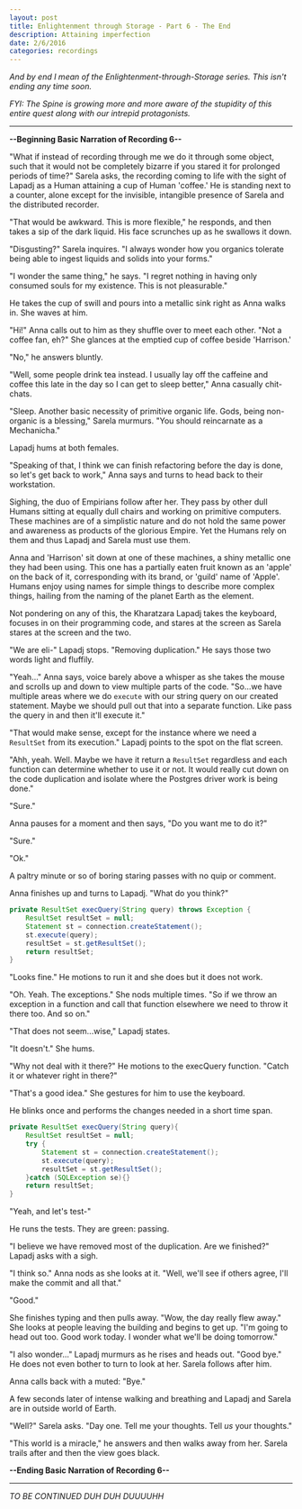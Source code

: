```yaml
---
layout: post
title: Enlightenment through Storage - Part 6 - The End
description: Attaining imperfection
date: 2/6/2016
categories: recordings
---
```


*And by end I mean of the Enlightenment-through-Storage series. This isn't ending any time soon.*

*FYI: The Spine is growing more and more aware of the stupidity of this entire quest along with our intrepid protagonists.*

---

**--Beginning Basic Narration of Recording 6--**

"What if instead of recording through me we do it through some object, such that it would not be completely bizarre if you stared it for prolonged periods of time?" Sarela asks, the recording coming to life with the sight of Lapadj as a Human attaining a cup of Human 'coffee.' He is standing next to a counter, alone except for the invisible, intangible presence of Sarela and the distributed recorder.

"That would be awkward. This is more flexible," he responds, and then takes a sip of the dark liquid. His face scrunches up as he swallows it down.

"Disgusting?" Sarela inquires. "I always wonder how you organics tolerate being able to ingest liquids and solids into your forms."

"I wonder the same thing," he says. "I regret nothing in having only consumed souls for my existence. This is not pleasurable."

He takes the cup of swill and pours into a metallic sink right as Anna walks in. She waves at him.

"Hi!" Anna calls out to him as they shuffle over to meet each other. "Not a coffee fan, eh?" She glances at the emptied cup of coffee beside 'Harrison.'

"No," he answers bluntly.

"Well, some people drink tea instead. I usually lay off the caffeine and coffee this late in the day so I can get to sleep better," Anna casually chit-chats.

"Sleep. Another basic necessity of primitive organic life. Gods, being non-organic is a blessing," Sarela murmurs. "You should reincarnate as a Mechanicha."

Lapadj hums at both females.

"Speaking of that, I think we can finish refactoring before the day is done, so let's get back to work," Anna says and turns to head back to their workstation.

Sighing, the duo of Empirians follow after her. They pass by other dull Humans sitting at equally dull chairs and working on primitive computers. These machines are of a simplistic nature and do not hold the same power and awareness as products of the glorious Empire. Yet the Humans rely on them and thus Lapadj and Sarela must use them.

Anna and 'Harrison' sit down at one of these machines, a shiny metallic one they had been using. This one has a partially eaten fruit known as an 'apple' on the back of it, corresponding with its brand, or 'guild' name of 'Apple'. Humans enjoy using names for simple things to describe more complex things, hailing from the naming of the planet Earth as the element.

Not pondering on any of this, the Kharatzara Lapadj takes the keyboard, focuses in on their programming code, and stares at the screen as Sarela stares at the screen and the two.

"We are eli-" Lapadj stops. "Removing duplication." He says those two words light and fluffily.

"Yeah..." Anna says, voice barely above a whisper as she takes the mouse and scrolls up and down to view multiple parts of the code. "So...we have multiple areas where we do `execute` with our string query on our created statement. Maybe we should pull out that into a separate function. Like pass the query in and then it'll execute it."

"That would make sense, except for the instance where we need a `ResultSet` from its execution." Lapadj points to the spot on the flat screen.

"Ahh, yeah. Well. Maybe we have it return a `ResultSet` regardless and each function can determine whether to use it or not. It would really cut down on the code duplication and isolate where the Postgres driver work is being done."

"Sure."

Anna pauses for a moment and then says, "Do you want me to do it?"

"Sure."

"Ok."

A paltry minute or so of boring staring passes with no quip or comment.

Anna finishes up and turns to Lapadj. "What do you think?"

```java
private ResultSet execQuery(String query) throws Exception {
    ResultSet resultSet = null;
    Statement st = connection.createStatement();
    st.execute(query);
    resultSet = st.getResultSet();
    return resultSet;
}
```

"Looks fine." He motions to run it and she does but it does not work.

"Oh. Yeah. The exceptions." She nods multiple times. "So if we throw an exception in a function and call that function elsewhere we need to throw it there too. And so on."

"That does not seem...wise," Lapadj states.

"It doesn't." She hums.

"Why not deal with it there?" He motions to the execQuery function. "Catch it or whatever right in there?"

"That's a good idea." She gestures for him to use the keyboard.

He blinks once and performs the changes needed in a short time span.

```java
private ResultSet execQuery(String query){
    ResultSet resultSet = null;
    try {
        Statement st = connection.createStatement();
        st.execute(query);
        resultSet = st.getResultSet();
    }catch (SQLException se){}
    return resultSet;
}
```

"Yeah, and let's test-"

He runs the tests. They are green: passing.

"I believe we have removed most of the duplication. Are we finished?" Lapadj asks with a sigh.

"I think so." Anna nods as she looks at it. "Well, we'll see if others agree, I'll make the commit and all that."

"Good."

She finishes typing and then pulls away. "Wow, the day really flew away." She looks at people leaving the building and begins to get up. "I'm going to head out too. Good work today. I wonder what we'll be doing tomorrow."

"I also wonder..." Lapadj murmurs as he rises and heads out. "Good bye." He does not even bother to turn to look at her. Sarela follows after him.

Anna calls back with a muted: "Bye."

A few seconds later of intense walking and breathing and Lapadj and Sarela are in outside world of Earth.

"Well?" Sarela asks. "Day one. Tell me your thoughts. Tell *us* your thoughts."

"This world is a miracle," he answers and then walks away from her. Sarela trails after and then the view goes black.

**--Ending Basic Narration of Recording 6--**

---

*TO BE CONTINUED DUH DUH DUUUUHH*
